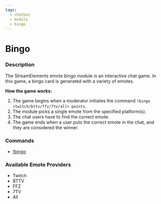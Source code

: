 ```yaml
---
tags:
  - chatbot
  - module
  - bingo
---
```


# Bingo

### Description

The StreamElements emote bingo module is an interactive chat game. In this game, a bingo card is generated with a variety of emotes.

**How the game works:**

1. The game begins when a moderator initiates the command `!bingo <twitch/bttv/ffz/7tv/all> points`.
2. The module picks a single emote from the specified platform(s).
3. The chat users have to find the correct emote.
4. The game ends when a user puts the correct emote in the chat, and they are considered the winner.

### Commands

- [!bingo](/chatbot/commands/default/bingo)

### Available Emote Providers

- Twitch
- BTTV
- FFZ
- 7TV
- All
